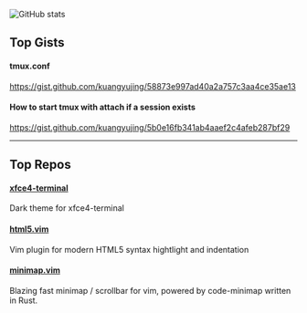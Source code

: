 ![GitHub stats](https://github-readme-stats.vercel.app/api/?username=kuangyujing\&bg_color=30,e96443,904e95\&title_color=fff\&text_color=fff\&include_all_commits=true\&rank_icon=github&hide=contribs)

## Top Gists

#### tmux.conf
https://gist.github.com/kuangyujing/58873e997ad40a2a757c3aa4ce35ae13

#### How to start tmux with attach if a session exists
https://gist.github.com/kuangyujing/5b0e16fb341ab4aaef2c4afeb287bf29

---

## Top Repos

#### [xfce4-terminal](https://github.com/dracula/xfce4-terminal)

Dark theme for xfce4-terminal

#### [html5.vim](https://github.com/kuangyujing/html5.vim)

Vim plugin for modern HTML5 syntax hightlight and indentation

#### [minimap.vim](https://github.com/kuangyujing/minimap.vim)

 Blazing fast minimap / scrollbar for vim, powered by code-minimap written in Rust.
